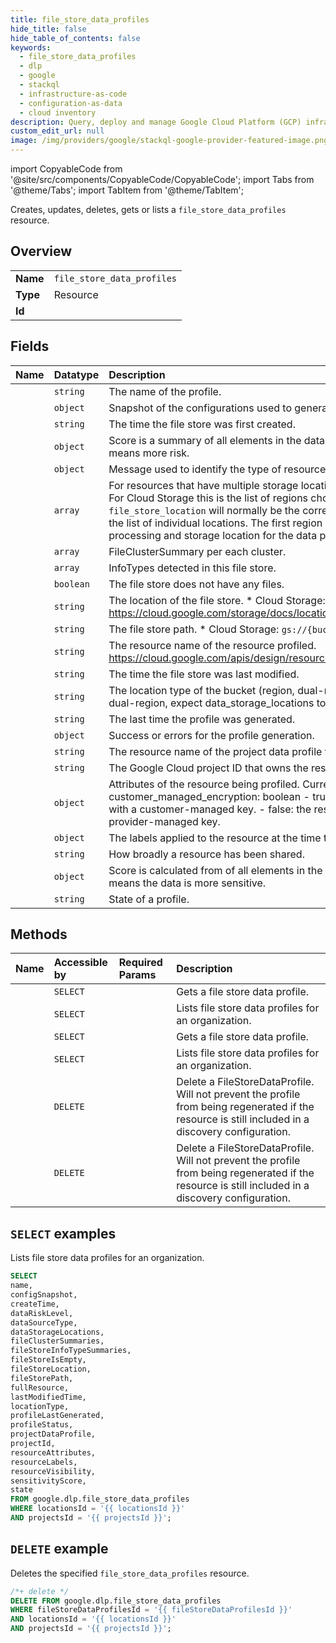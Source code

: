 ```yaml
---
title: file_store_data_profiles
hide_title: false
hide_table_of_contents: false
keywords:
  - file_store_data_profiles
  - dlp
  - google
  - stackql
  - infrastructure-as-code
  - configuration-as-data
  - cloud inventory
description: Query, deploy and manage Google Cloud Platform (GCP) infrastructure and resources using SQL
custom_edit_url: null
image: /img/providers/google/stackql-google-provider-featured-image.png
---
```


import CopyableCode from '@site/src/components/CopyableCode/CopyableCode';
import Tabs from '@theme/Tabs';
import TabItem from '@theme/TabItem';

Creates, updates, deletes, gets or lists a <code>file_store_data_profiles</code> resource.

## Overview
<table><tbody>
<tr><td><b>Name</b></td><td><code>file_store_data_profiles</code></td></tr>
<tr><td><b>Type</b></td><td>Resource</td></tr>
<tr><td><b>Id</b></td><td><CopyableCode code="google.dlp.file_store_data_profiles" /></td></tr>
</tbody></table>

## Fields
| Name | Datatype | Description |
|:-----|:---------|:------------|
| <CopyableCode code="name" /> | `string` | The name of the profile. |
| <CopyableCode code="configSnapshot" /> | `object` | Snapshot of the configurations used to generate the profile. |
| <CopyableCode code="createTime" /> | `string` | The time the file store was first created. |
| <CopyableCode code="dataRiskLevel" /> | `object` | Score is a summary of all elements in the data profile. A higher number means more risk. |
| <CopyableCode code="dataSourceType" /> | `object` | Message used to identify the type of resource being profiled. |
| <CopyableCode code="dataStorageLocations" /> | `array` | For resources that have multiple storage locations, these are those regions. For Cloud Storage this is the list of regions chosen for dual-region storage. `file_store_location` will normally be the corresponding multi-region for the list of individual locations. The first region is always picked as the processing and storage location for the data profile. |
| <CopyableCode code="fileClusterSummaries" /> | `array` | FileClusterSummary per each cluster. |
| <CopyableCode code="fileStoreInfoTypeSummaries" /> | `array` | InfoTypes detected in this file store. |
| <CopyableCode code="fileStoreIsEmpty" /> | `boolean` | The file store does not have any files. |
| <CopyableCode code="fileStoreLocation" /> | `string` | The location of the file store. * Cloud Storage: https://cloud.google.com/storage/docs/locations#available-locations |
| <CopyableCode code="fileStorePath" /> | `string` | The file store path. * Cloud Storage: `gs://{bucket}` |
| <CopyableCode code="fullResource" /> | `string` | The resource name of the resource profiled. https://cloud.google.com/apis/design/resource_names#full_resource_name |
| <CopyableCode code="lastModifiedTime" /> | `string` | The time the file store was last modified. |
| <CopyableCode code="locationType" /> | `string` | The location type of the bucket (region, dual-region, multi-region, etc). If dual-region, expect data_storage_locations to be populated. |
| <CopyableCode code="profileLastGenerated" /> | `string` | The last time the profile was generated. |
| <CopyableCode code="profileStatus" /> | `object` | Success or errors for the profile generation. |
| <CopyableCode code="projectDataProfile" /> | `string` | The resource name of the project data profile for this file store. |
| <CopyableCode code="projectId" /> | `string` | The Google Cloud project ID that owns the resource. |
| <CopyableCode code="resourceAttributes" /> | `object` | Attributes of the resource being profiled. Currently used attributes: * customer_managed_encryption: boolean - true: the resource is encrypted with a customer-managed key. - false: the resource is encrypted with a provider-managed key. |
| <CopyableCode code="resourceLabels" /> | `object` | The labels applied to the resource at the time the profile was generated. |
| <CopyableCode code="resourceVisibility" /> | `string` | How broadly a resource has been shared. |
| <CopyableCode code="sensitivityScore" /> | `object` | Score is calculated from of all elements in the data profile. A higher level means the data is more sensitive. |
| <CopyableCode code="state" /> | `string` | State of a profile. |

## Methods
| Name | Accessible by | Required Params | Description |
|:-----|:--------------|:----------------|:------------|
| <CopyableCode code="organizations_locations_file_store_data_profiles_get" /> | `SELECT` | <CopyableCode code="fileStoreDataProfilesId, locationsId, organizationsId" /> | Gets a file store data profile. |
| <CopyableCode code="organizations_locations_file_store_data_profiles_list" /> | `SELECT` | <CopyableCode code="locationsId, organizationsId" /> | Lists file store data profiles for an organization. |
| <CopyableCode code="projects_locations_file_store_data_profiles_get" /> | `SELECT` | <CopyableCode code="fileStoreDataProfilesId, locationsId, projectsId" /> | Gets a file store data profile. |
| <CopyableCode code="projects_locations_file_store_data_profiles_list" /> | `SELECT` | <CopyableCode code="locationsId, projectsId" /> | Lists file store data profiles for an organization. |
| <CopyableCode code="organizations_locations_file_store_data_profiles_delete" /> | `DELETE` | <CopyableCode code="fileStoreDataProfilesId, locationsId, organizationsId" /> | Delete a FileStoreDataProfile. Will not prevent the profile from being regenerated if the resource is still included in a discovery configuration. |
| <CopyableCode code="projects_locations_file_store_data_profiles_delete" /> | `DELETE` | <CopyableCode code="fileStoreDataProfilesId, locationsId, projectsId" /> | Delete a FileStoreDataProfile. Will not prevent the profile from being regenerated if the resource is still included in a discovery configuration. |

## `SELECT` examples

Lists file store data profiles for an organization.

```sql
SELECT
name,
configSnapshot,
createTime,
dataRiskLevel,
dataSourceType,
dataStorageLocations,
fileClusterSummaries,
fileStoreInfoTypeSummaries,
fileStoreIsEmpty,
fileStoreLocation,
fileStorePath,
fullResource,
lastModifiedTime,
locationType,
profileLastGenerated,
profileStatus,
projectDataProfile,
projectId,
resourceAttributes,
resourceLabels,
resourceVisibility,
sensitivityScore,
state
FROM google.dlp.file_store_data_profiles
WHERE locationsId = '{{ locationsId }}'
AND projectsId = '{{ projectsId }}'; 
```

## `DELETE` example

Deletes the specified <code>file_store_data_profiles</code> resource.

```sql
/*+ delete */
DELETE FROM google.dlp.file_store_data_profiles
WHERE fileStoreDataProfilesId = '{{ fileStoreDataProfilesId }}'
AND locationsId = '{{ locationsId }}'
AND projectsId = '{{ projectsId }}';
```
